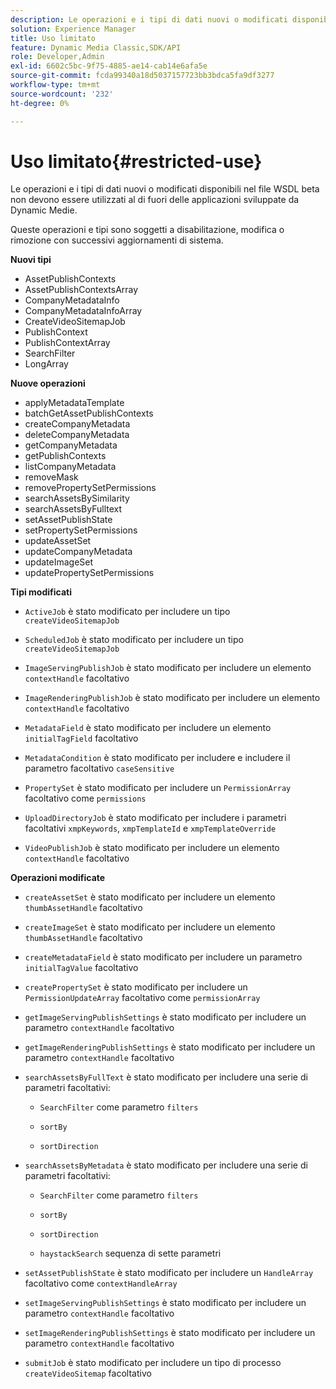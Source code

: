 ```yaml
---
description: Le operazioni e i tipi di dati nuovi o modificati disponibili nel file WSDL beta non devono essere utilizzati al di fuori delle applicazioni sviluppate da Dynamic Medie.
solution: Experience Manager
title: Uso limitato
feature: Dynamic Media Classic,SDK/API
role: Developer,Admin
exl-id: 6602c5bc-9f75-4885-ae14-cab14e6afa5e
source-git-commit: fcda99340a18d5037157723bb3bdca5fa9df3277
workflow-type: tm+mt
source-wordcount: '232'
ht-degree: 0%

---
```


# Uso limitato{#restricted-use}

Le operazioni e i tipi di dati nuovi o modificati disponibili nel file WSDL beta non devono essere utilizzati al di fuori delle applicazioni sviluppate da Dynamic Medie.

Queste operazioni e tipi sono soggetti a disabilitazione, modifica o rimozione con successivi aggiornamenti di sistema.

**Nuovi tipi**

* AssetPublishContexts
* AssetPublishContextsArray
* CompanyMetadataInfo
* CompanyMetadataInfoArray
* CreateVideoSitemapJob
* PublishContext
* PublishContextArray
* SearchFilter
* LongArray

**Nuove operazioni**

* applyMetadataTemplate
* batchGetAssetPublishContexts
* createCompanyMetadata
* deleteCompanyMetadata
* getCompanyMetadata
* getPublishContexts
* listCompanyMetadata
* removeMask
* removePropertySetPermissions
* searchAssetsBySimilarity
* searchAssetsByFulltext
* setAssetPublishState
* setPropertySetPermissions
* updateAssetSet
* updateCompanyMetadata
* updateImageSet
* updatePropertySetPermissions

**Tipi modificati**

* `ActiveJob` è stato modificato per includere un tipo `createVideoSitemapJob`

* `ScheduledJob` è stato modificato per includere un tipo `createVideoSitemapJob`

* `ImageServingPublishJob` è stato modificato per includere un elemento `contextHandle` facoltativo

* `ImageRenderingPublishJob` è stato modificato per includere un elemento `contextHandle` facoltativo

* `MetadataField` è stato modificato per includere un elemento `initialTagField` facoltativo

* `MetadataCondition` è stato modificato per includere e includere il parametro facoltativo `caseSensitive`

* `PropertySet` è stato modificato per includere un `PermissionArray` facoltativo come `permissions`

* `UploadDirectoryJob` è stato modificato per includere i parametri facoltativi `xmpKeywords`, `xmpTemplateId` e `xmpTemplateOverride`

* `VideoPublishJob` è stato modificato per includere un elemento `contextHandle` facoltativo

**Operazioni modificate**

* `createAssetSet` è stato modificato per includere un elemento `thumbAssetHandle` facoltativo

* `createImageSet` è stato modificato per includere un elemento `thumbAssetHandle` facoltativo

* `createMetadataField` è stato modificato per includere un parametro `initialTagValue` facoltativo

* `createPropertySet` è stato modificato per includere un `PermissionUpdateArray` facoltativo come `permissionArray`

* `getImageServingPublishSettings` è stato modificato per includere un parametro `contextHandle` facoltativo

* `getImageRenderingPublishSettings` è stato modificato per includere un parametro `contextHandle` facoltativo

* `searchAssetsByFullText` è stato modificato per includere una serie di parametri facoltativi:

   * `SearchFilter` come parametro `filters`

   * `sortBy`
   * `sortDirection`

* `searchAssetsByMetadata` è stato modificato per includere una serie di parametri facoltativi:

   * `SearchFilter` come parametro `filters`

   * `sortBy`
   * `sortDirection`
   * `haystackSearch` sequenza di sette parametri

* `setAssetPublishState` è stato modificato per includere un `HandleArray` facoltativo come `contextHandleArray`

* `setImageServingPublishSettings` è stato modificato per includere un parametro `contextHandle` facoltativo

* `setImageRenderingPublishSettings` è stato modificato per includere un parametro `contextHandle` facoltativo

* `submitJob` è stato modificato per includere un tipo di processo `createVideoSitemap` facoltativo
